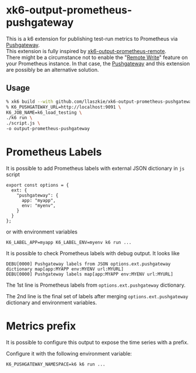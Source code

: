 # xk6-output-prometheus-pushgateway

This is a k6 extension for publishing test-run metrics to Prometheus via [Pushgateway](https://prometheus.io/docs/instrumenting/pushing/).\
This extension is fully inspired by [xk6-output-prometheus-remote](https://github.com/grafana/xk6-output-prometheus-remote).\
There might be a circumstance not to enable the "[Remote Write](https://prometheus.io/docs/practices/remote_write/)" feature on your Prometheus instance. In that case, the [Pushgateway](https://prometheus.io/docs/instrumenting/pushing/) and this extension are possibly be an alternative solution.

## Usage

```sh
% xk6 build --with github.com/llaszkie/xk6-output-prometheus-pushgateway@latest
% K6_PUSHGATEWAY_URL=http://localhost:9091 \
K6_JOB_NAME=k6_load_testing \
./k6 run \
./script.js \
-o output-prometheus-pushgateway
```

# Prometheus Labels

It is possible to add Prometheus labels with external JSON dictionary in `js` script

```
export const options = {
  ext: {
    "pushgateway": {
      app: "myapp",
      env: "myenv",
    }
  }
};
```

or with environment variables

```
K6_LABEL_APP=myapp K6_LABEL_ENV=myenv k6 run ...
```

It is possible to check Prometheus labels with debug output. It looks like

```
DEBU[0000] Pushgateway labels from JSON options.ext.pushgateway dictionary map[app:MYAPP env:MYENV url:MYURL]
DEBU[0000] Pushgateway labels map[app:MYAPP env:MYENV url:MYURL]
```

The 1st line is Prometheus labels from `options.ext.pushgateway` dictionary.

The 2nd line is the final set of labels after merging `options.ext.pushgateway` dictionary and environment variables.

# Metrics prefix

It is possible to configure this output to expose the time series with a prefix.

Configure it with the following environment variable:

```
K6_PUSHGATEWAY_NAMESPACE=k6 k6 run ...
```
